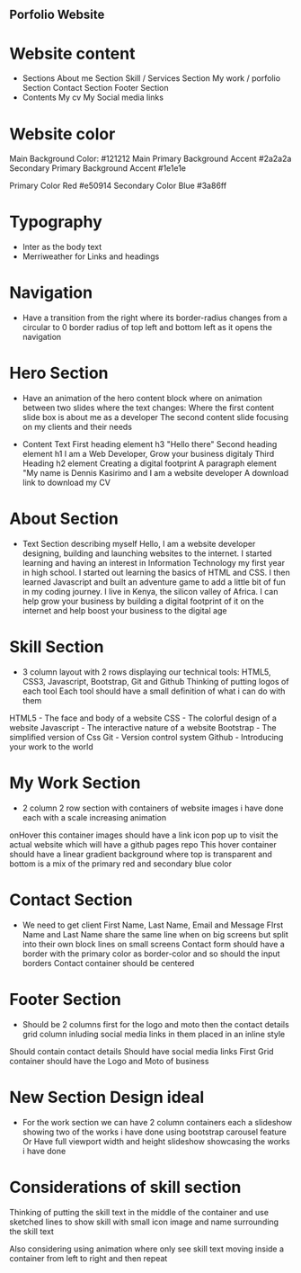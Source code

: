 ## Porfolio Website

# Website content 
- Sections
About me Section
Skill / Services Section
My work / porfolio Section
Contact Section
Footer Section
- Contents
My cv
My Social media links


# Website color
Main Background Color: #121212
Main Primary Background Accent #2a2a2a
Secondary Primary Background Accent #1e1e1e

Primary Color Red #e50914
Secondary Color Blue #3a86ff

# Typography
- Inter as the body text
- Merriweather for Links and headings

# Navigation
- Have a transition from the right where its border-radius changes from a circular to 0 border radius of top left and bottom left as it opens the navigation

# Hero Section

- Have an animation of the hero content block where on animation between two slides where the text changes:
Where the first content slide box is about me as a developer
The second content slide focusing on my clients and their needs

- Content Text
First heading element h3 "Hello there"
Second heading element h1 I am a Web Developer, Grow your business digitaly
Third Heading h2 element Creating a digital footprint 
A paragraph element "My name is Dennis Kasirimo and I am a website developer
A download link to download my CV

# About Section

- Text Section describing myself
Hello, I am a website developer designing, building and launching websites to the internet. I started learning and having an interest in Information Technology my first year in high school. I started out learning the basics of HTML and CSS. I then learned Javascript and built an adventure game to add a little bit of fun in my coding journey. I live in Kenya, the silicon valley of Africa. I can help grow your business by building a digital footprint of it on the internet and help boost your business to the digital age

# Skill Section

- 3 column layout with 2 rows displaying our technical tools: HTML5, CSS3, Javascript, Bootstrap, Git and Github
Thinking of putting logos of each tool
Each tool should have a small definition of what i can do with them

HTML5 - The face and body of a website
CSS - The colorful design of a website
Javascript - The interactive nature of a website
Bootstrap - The simplified version of Css
Git - Version control system
Github - Introducing your work to the world

# My Work Section

- 2 column 2 row section with containers of website images i have done each with a scale increasing animation

onHover this container images should have a link icon pop up to visit the actual website which will have a github pages repo
This hover container should have a linear gradient background where top is transparent and bottom is a mix of the primary red and secondary blue color

# Contact Section

- We need to get client First Name, Last Name, Email and Message
FIrst Name and Last Name share the same line when on big screens but split into their own block lines on small screens
Contact form should have a border with the primary color as border-color and so should the input borders
Contact container should be centered

# Footer Section

- Should be 2 columns first for the logo and moto then the contact details grid column inluding social media links in them placed in an inline style

Should contain contact details
Should have social media links
First Grid container should have the Logo and Moto of business


# New Section Design ideal

- For the work section we can have 2 column containers each a slideshow showing two of the works i have done using bootstrap carousel feature
Or Have  full viewport width and height slideshow showcasing the works i have done

# Considerations of skill section
Thinking of putting the skill text in the middle of the container and use sketched lines to show skill with small icon image and name surrounding the skill text

Also considering using animation where only see skill text moving inside a container from left to right and then repeat